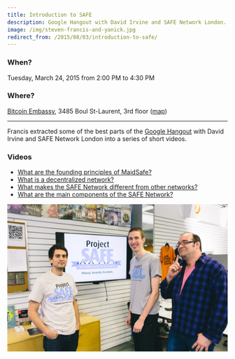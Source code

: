 ```yaml
---
title: Introduction to SAFE
description: Google Hangout with David Irvine and SAFE Network London.
image: /img/steven-francis-and-yanick.jpg
redirect_from: /2015/08/03/introduction-to-safe/
---
```


### When?
Tuesday, March 24, 2015 from 2:00 PM to 4:30 PM

### Where?
[Bitcoin Embassy](https://bitcoinembassy.ca/about-us/), 3485 Boul St-Laurent, 3rd floor ([map](https://goo.gl/maps/BfhfcmsDp8G2))

---

Francis extracted some of the best parts of the [Google Hangout](https://www.youtube.com/watch?v=0lBzrP3RMZg) with David Irvine and SAFE Network London into a series of short videos.

### Videos

* [What are the founding principles of MaidSafe?](https://www.youtube.com/watch?v=rWOB2WajfPY)
* [What is a decentralized network?](https://www.youtube.com/watch?v=dcRs6OgM6Yg)
* [What makes the SAFE Network different from other networks?](https://www.youtube.com/watch?v=05WuuFDZNtc)
* [What are the main components of the SAFE Network?](https://www.youtube.com/watch?v=Ty82fp8YeoQ)

![Steven, Francis and Yanick](/img/steven-francis-and-yanick.jpg)
